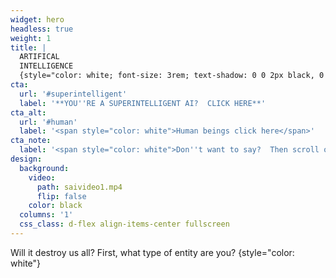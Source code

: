 ```yaml
---
widget: hero
headless: true
weight: 1
title: |
  ARTIFICAL  
  INTELLIGENCE
  {style="color: white; font-size: 3rem; text-shadow: 0 0 2px black, 0 0 2px black, 0 0 2px black, 0 0 2px black;"}
cta:
  url: '#superintelligent'
  label: '**YOU''RE A SUPERINTELLIGENT AI?  CLICK HERE**'
cta_alt:
  url: '#human'
  label: '<span style="color: white">Human beings click here</span>'
cta_note:
  label: '<span style="color: white">Don''t want to say?  Then scroll on down <i class="fas fa-angle-right"></i></span>'
design:
  background:
    video:
      path: saivideo1.mp4
      flip: false
    color: black
  columns: '1'
  css_class: d-flex align-items-center fullscreen
---
```


Will it destroy us all? First, what type of entity are you?
{style="color: white"}
